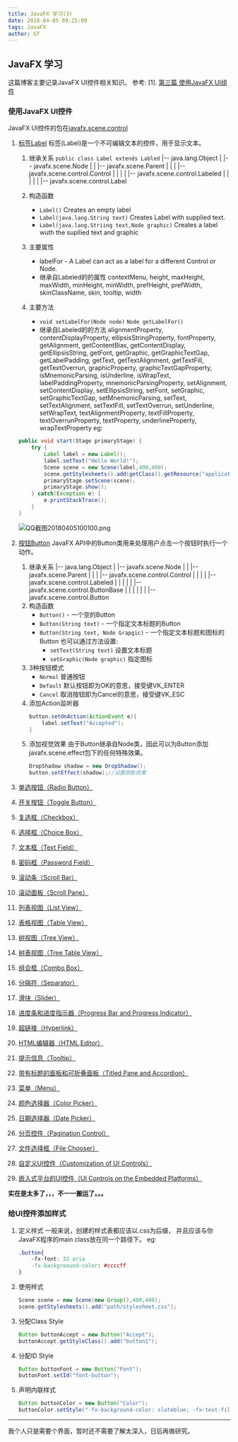 ```yaml
---
title: JavaFX 学习(3)
date: 2018-04-05 09:25:09
tags: JavaFX
author: GT
---
```


## JavaFX 学习
这篇博客主要记录JavaFX UI控件相关知识。
参考:
[1]. [第三篇 使用JavaFX UI组件](http://www.javafxchina.net/blog/docs/tutorial3/)

### 使用JavaFX UI控件
JavaFX UI控件的包在[javafx.scene.control](https://docs.oracle.com/javafx/2/api/javafx/scene/control/package-summary.html)

<!-- more -->

1. [标签Label](http://www.javafxchina.net/blog/?p=23)
	标签(Label)是一个不可编辑文本的控件，用于显示文本。
	1. 继承关系 `public class Label extends Labled`
		|-- java.lang.Object
		|  |-- javafx.scene.Node
		|  |  |-- javafx.scene.Parent
		|  |  |  |-- javafx.scene.control.Control
		|  |  |  |   |-- javafx.scene.control.Labeled
		|  |  |  |   |  |-- javafx.scene.control.Label
	2. 构造函数
		* `Label()` Creates an empty label
		* `Label(java.lang.String text)` Creates Label with supplied text.
		* `Label(java.lang.Striing text,Node graphic)` Creates a label wuth the supllied text and graphic
	
	3. 主要属性
		* labelFor - A Label can act as a label for a different Control or Node.
		* 继承自Labeled的的属性
			contextMenu, height, maxHeight, maxWidth, minHeight, minWidth, prefHeight, prefWidth, skinClassName, skin, tooltip, width
	4. 主要方法
		* `void setLabelFor(Node node)` `Node getLabelFor()`
		* 继承自Labeled的的方法
			alignmentProperty, contentDisplayProperty, ellipsisStringProperty, fontProperty, getAlignment, getContentBias, getContentDisplay, getEllipsisString, getFont, getGraphic, getGraphicTextGap, getLabelPadding, getText, getTextAlignment, getTextFill, getTextOverrun, graphicProperty, graphicTextGapProperty, isMnemonicParsing, isUnderline, isWrapText, labelPaddingProperty, mnemonicParsingProperty, setAlignment, setContentDisplay, setEllipsisString, setFont, setGraphic, setGraphicTextGap, setMnemonicParsing, setText, setTextAlignment, setTextFill, setTextOverrun, setUnderline, setWrapText, textAlignmentProperty, textFillProperty, textOverrunProperty, textProperty, underlineProperty, wrapTextProperty
	eg:
	```java
	public void start(Stage primaryStage) {
		try {
			Label label = new Label();
			label.setText("Hello World!");
			Scene scene = new Scene(label,400,400);
			scene.getStylesheets().add(getClass().getResource("application.css").toExternalForm());
			primaryStage.setScene(scene);
			primaryStage.show();
		} catch(Exception e) {
			e.printStackTrace();
		}
	}
	```
	![QQ截图20180405100100.png](QQ截图20180405100100.png)
	
2. [按钮Button](http://www.javafxchina.net/blog/?p=120)
	JavaFX API中的Button类用来处理用户点击一个按钮时执行一个动作。
	1. 继承关系
		|-- java.lang.Object 
		|  |-- javafx.scene.Node 
		|  |  |-- javafx.scene.Parent 
		|  |  |  |-- javafx.scene.control.Control 
		|  |  |  |  |-- javafx.scene.control.Labeled 
		|  |  |  |  |  |-- javafx.scene.control.ButtonBase 
		|  |  |  |  |  |   |-- javafx.scene.control.Button 
	2. 构造函数
		* `Button()` - 一个空的Button
		* `Button(String text)` - 一个指定文本标题的Button
		* `Button(String text, Node Grapgic)` - 一个指定文本标题和图标的Button
			也可以通过方法设置:
			* `setText(String text)` 设置文本标题
			* `setGraphic(Node graphic)` 指定图标
	3. 3种按钮模式
		* `Normal` 普通按钮
		* `Default` 默认按钮即为OK的意思，接受键VK_ENTER
		* `Cancel` 取消按钮即为Cancel的意思，接受键VK_ESC
	4. 添加Action监听器
		```java
		button.setOnAction(ActionEvent e){
			label.setText("Accepted");
		}
		```
	5. 添加视觉效果
		由于Button继承自Node类，因此可以为Button添加javafx.scene.effect包下的任何特殊效果。
		```java
		DropShadow shadow = new DropShadow();
		button.setEffect(shadow);//设置阴影效果
		```
3. [单选按钮（Radio Button）](http://www.javafxchina.net/blog/?p=133)
4. [开关按钮（Toggle Button）](http://www.javafxchina.net/blog/?p=127)
5. [复选框（Checkbox）](http://www.javafxchina.net/blog/?p=139)
6. [选择框（Choice Box）](http://www.javafxchina.net/blog/?p=150)
7. [文本框（Text Field）](http://www.javafxchina.net/blog/?p=155)
8. [密码框（Password Field）](http://www.javafxchina.net/blog/?p=165)
9. [滚动条（Scroll Bar）](http://www.javafxchina.net/blog/?p=173)
10. [滚动面板（Scroll Pane）](http://www.javafxchina.net/blog/?p=188)
11. [列表视图（List View）](http://www.javafxchina.net/blog/?p=209)
12. [表格视图（Table View）](http://www.javafxchina.net/blog/?p=226)
13. [树视图（Tree View）](http://www.javafxchina.net/blog/?p=250)
14. [树表视图（Tree Table View）](http://www.javafxchina.net/blog/?p=252)
15. [组合框（Combo Box）](http://www.javafxchina.net/blog/?p=254)
16. [分隔符（Separator）](http://www.javafxchina.net/blog/?p=256)
17. [滑块（Slider）](http://www.javafxchina.net/blog/?p=258)
18. [进度条和进度指示器（Progress Bar and Progress Indicator）](http://www.javafxchina.net/blog/?p=260)
19. [超链接（Hyperlink）](http://www.javafxchina.net/blog/?p=262)
20. [HTML编辑器（HTML Editor）](http://www.javafxchina.net/blog/?p=375)
21. [提示信息（Tooltip）](http://www.javafxchina.net/blog/?p=386)
22. [带有标题的面板和可折叠面板（Titled Pane and Accordion）](http://www.javafxchina.net/blog/?p=391)
23. [菜单（Menu）](http://www.javafxchina.net/blog/?p=400)
24. [颜色选择器（Color Picker）](http://www.javafxchina.net/blog/?p=410)
25. [日期选择器（Date Picker）](http://www.javafxchina.net/blog/?p=422)
26. [分页控件（Pagination Control）](http://www.javafxchina.net/blog/?p=434)
27. [文件选择框（File Chooser）](http://www.javafxchina.net/blog/?p=447)
28. [自定义UI控件（Customization of UI Controls）](http://www.javafxchina.net/blog/?p=459)
29. [嵌入式平台的UI控件（UI Controls on the Embedded Platforms）](http://www.javafxchina.net/blog/?p=469)

**实在是太多了，，，不一一搬运了。。。**

### 给UI控件添加样式
1. 定义样式
	一般来说，创建的样式表都应该以.css为后缀，
	并且应该与你JavaFX程序的main class放在同一个路径下。
	eg:
	```CSS
	.button{
		-fx-font: 32 aria
		-fx-backgroound-color: #ccccff
	}
	```
2. 使用样式
	```java
	Scene scene = new Scene(new Group(),400,400);
	scene.getStylesheets().add("path/stylesheet.css");
	```
3. 分配Class Style
	```java
	Button buttonAccept = new Button("Accept");
	buttonAccept.getStyleClass().add("button1");
	```
4. 分配ID Style
	```java
	Button buttonFont = new Button("Font");
	buttonFont.setId("font-button");
	```
5. 声明内联样式
	```java
	Button buttonColor = new Button("Color");
	buttonColor.setStyle("-fx-background-color: slateblue; -fx-text-fill: white;");
	```

-------------------------------------------------
我个人只是需要个界面，暂时还不需要了解太深入，日后再做研究。
